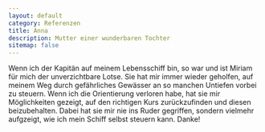 ```yaml
---
layout: default
category: Referenzen
title: Anna
description: Mutter einer wunderbaren Tochter
sitemap: false
---
```


Wenn ich der Kapitän auf meinem Lebensschiff bin, so war und ist Miriam für mich der unverzichtbare Lotse. Sie hat mir immer wieder geholfen, auf meinem Weg durch gefährliches Gewässer an so manchen Untiefen vorbei zu steuern. Wenn ich die Orientierung verloren habe, hat sie mir Möglichkeiten gezeigt, auf den richtigen Kurs zurückzufinden und diesen beizubehalten. Dabei hat sie mir nie ins Ruder gegriffen, sondern vielmehr aufgzeigt, wie ich mein Schiff selbst steuern kann. Danke!
